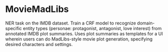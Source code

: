 # MovieMadLibs
NER task on the IMDB dataset. Train a CRF model to recognize domain-specific entity types (personae: protagonist, antagonist, love interest) from annotated IMDB plot summaries. Uses plot summaries as templates for a UI wherein users can do MadLibs-style movie plot generation, specifying desired characters and settings.
